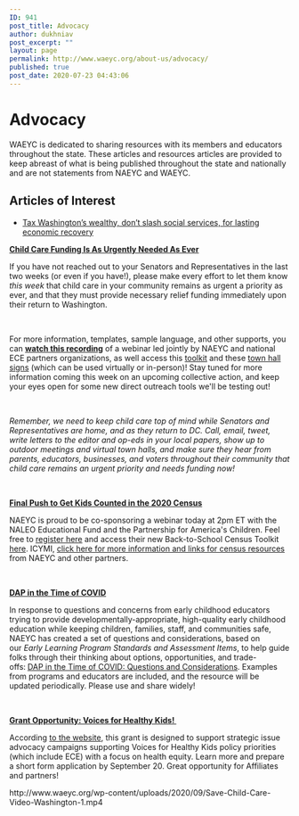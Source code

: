 ```yaml
---
ID: 941
post_title: Advocacy
author: dukhniav
post_excerpt: ""
layout: page
permalink: http://www.waeyc.org/about-us/advocacy/
published: true
post_date: 2020-07-23 04:43:06
---
```

<h1>Advocacy</h1>		
		<p>WAEYC is dedicated to sharing resources with its members and educators throughout the state. These articles and resources articles are provided to keep abreast of what is being published throughout the state and nationally and are not statements from NAEYC and WAEYC. </p>		
			<h2>Articles of Interest</h2>		
					<ul>
							<li>
					<a href="https://www.seattletimes.com/opinion/tax-washingtons-wealthy-dont-slash-social-services-for-lasting-economic-recovery/">						
										Tax Washington’s wealthy, don’t slash social services, for lasting economic recovery
											</a>
									</li>
						</ul>
		<p><strong><u>Child Care Funding Is As Urgently Needed As Ever</u></strong></p><p>If you have not reached out to your Senators and Representatives in the last two weeks (or even if you have!), please make every effort to let them know <em>this week</em> that child care in your community remains as urgent a priority as ever, and that they must provide necessary relief funding immediately upon their return to Washington. </p><p> </p><p>For more information, templates, sample language, and other supports, you can <a href="https://nam03.safelinks.protection.outlook.com/?url=https%3A%2F%2Fearlysuccess.zoom.us%2Frec%2Fshare%2FwPIpDujc-mJLTqPNtE_caPAuWbi7T6a8gyJLq_EPmBuJbUoazRmkSQ25kFOhoQqo&amp;data=02%7C01%7Ckroutk%40wwu.edu%7Cb1825820899a4fd927bb08d84daebbc4%7Cdc46140ce26f43efb0ae00f257f478ff%7C0%7C1%7C637344760178085580&amp;sdata=DrV8Rma4SWLiz4qTgnO3kMe%2F4462jy1RsKujLiWhhc8%3D&amp;reserved=0"><strong>watch this recording</strong></a> of a webinar led jointly by NAEYC and national ECE partners organizations, as well access this <a href="https://nam03.safelinks.protection.outlook.com/?url=https%3A%2F%2Fdocs.google.com%2Fdocument%2Fd%2F1njz0YR9YV4B1SjViSkmvcHhlGhTaWm5gfpTx85LJkgo%2Fedit&amp;data=02%7C01%7Ckroutk%40wwu.edu%7Cb1825820899a4fd927bb08d84daebbc4%7Cdc46140ce26f43efb0ae00f257f478ff%7C0%7C1%7C637344760178095571&amp;sdata=Y8WdVQ3iMzQuQZLED%2Bi7KbjWWHOu%2BTZFP3wAAfc66qo%3D&amp;reserved=0">toolkit</a> and these <a href="https://nam03.safelinks.protection.outlook.com/?url=https%3A%2F%2Fwww.naeyc.org%2Fsites%2Fdefault%2Ffiles%2Fwysiwyg%2Fuser-74%2Ftownhallsigns_to_savechildcare.pdf&amp;data=02%7C01%7Ckroutk%40wwu.edu%7Cb1825820899a4fd927bb08d84daebbc4%7Cdc46140ce26f43efb0ae00f257f478ff%7C0%7C1%7C637344760178095571&amp;sdata=78QSP7n2sRHBMM3ouoIyekEQsxYkfsPPUM63gWr9vIg%3D&amp;reserved=0">town hall signs</a> (which can be used virtually or in-person)! Stay tuned for more information coming this week on an upcoming collective action, and keep your eyes open for some new direct outreach tools we'll be testing out! </p><p> </p><p><em>Remember, we need to keep child care top of mind while Senators and Representatives are home, and as they return to DC. Call, email, tweet, write letters to the editor and op-eds in your local papers, show up to outdoor meetings and virtual town halls, and make sure they hear from parents, educators, businesses, and voters throughout their community that child care remains an urgent priority and needs funding now!   </em></p><p> </p><p><strong><u>Final Push to Get Kids Counted in the 2020 Census</u></strong></p><p>NAEYC is proud to be co-sponsoring a webinar today at 2pm ET with the NALEO Educational Fund and the Partnership for America's Children. Feel free to <a href="https://nam03.safelinks.protection.outlook.com/?url=https%3A%2F%2Fnaleo.zoom.us%2Fwebinar%2Fregister%2FWN_qrs-cT3wQYqPMzr739OByA&amp;data=02%7C01%7Ckroutk%40wwu.edu%7Cb1825820899a4fd927bb08d84daebbc4%7Cdc46140ce26f43efb0ae00f257f478ff%7C0%7C1%7C637344760178105564&amp;sdata=vYZ%2Bbvz2XQkJBkgpD2xzwUl7o7zCrwR2OT%2BdtMYYUqg%3D&amp;reserved=0">register here</a> and access their new Back-to-School Census Toolkit <a href="https://nam03.safelinks.protection.outlook.com/?url=https%3A%2F%2Fhagasecontar.org%2Fbacktoschool2020%2F&amp;data=02%7C01%7Ckroutk%40wwu.edu%7Cb1825820899a4fd927bb08d84daebbc4%7Cdc46140ce26f43efb0ae00f257f478ff%7C0%7C1%7C637344760178105564&amp;sdata=KmRj%2FnsUSLuXPpL0hQMVoaaTe%2FLt1nDFR3IzHvZJOCc%3D&amp;reserved=0">here</a>. ICYMI, <a href="https://nam03.safelinks.protection.outlook.com/?url=https%3A%2F%2Fnaeyc.informz.net%2Finformzdataservice%2Fonlineversion%2Find%2FbWFpbGluZ2luc3RhbmNlaWQ9MzA1Njg3NCZzdWJzY3JpYmVyaWQ9MzY5OTQ5ODI5&amp;data=02%7C01%7Ckroutk%40wwu.edu%7Cb1825820899a4fd927bb08d84daebbc4%7Cdc46140ce26f43efb0ae00f257f478ff%7C0%7C1%7C637344760178115558&amp;sdata=jOLq8kpD%2F%2BJ3YC6z3Dzu5jJYo4OPViIGa5blb%2BPQ6%2F4%3D&amp;reserved=0">click here for more information and links for census resources</a> from NAEYC and other partners. </p><p> </p><p><strong><u>DAP in the Time of COVID</u></strong></p><p>In response to questions and concerns from early childhood educators trying to provide developmentally-appropriate, high-quality early childhood education while keeping children, families, staff, and communities safe, NAEYC has created a set of questions and considerations, based on our<em> Early Learning Program Standards and Assessment Items</em>, to help guide folks through their thinking about options, opportunities, and trade-offs:<strong> </strong><a href="https://nam03.safelinks.protection.outlook.com/?url=https%3A%2F%2Fwww.naeyc.org%2Faccreditation%2Fearly-learning%2Fconsiderations-using-ELP-standards&amp;data=02%7C01%7Ckroutk%40wwu.edu%7Cb1825820899a4fd927bb08d84daebbc4%7Cdc46140ce26f43efb0ae00f257f478ff%7C0%7C0%7C637344760178115558&amp;sdata=pUTxZh%2FIGu4SnUK%2FFbEeoKKRzowvERjX7zDgfDFzGX4%3D&amp;reserved=0">DAP in the Time of COVID: Questions and Considerations</a>. Examples from programs and educators are included, and the resource will be updated periodically. Please use and share widely! </p><p> </p><p><strong><u>Grant Opportunity: Voices for Healthy Kids! </u></strong></p><p>According <a href="https://nam03.safelinks.protection.outlook.com/?url=https%3A%2F%2Fvoicesforhealthykids.org%2Fcampaign-resources%2Fgrants&amp;data=02%7C01%7Ckroutk%40wwu.edu%7Cb1825820899a4fd927bb08d84daebbc4%7Cdc46140ce26f43efb0ae00f257f478ff%7C0%7C1%7C637344760178125556&amp;sdata=3aqNUm56SYr2kU3DASstKiBEqdgW5Yafc1JIeAhwnUE%3D&amp;reserved=0">to the website</a>, this grant is designed to support strategic issue advocacy campaigns supporting Voices for Healthy Kids policy priorities (which include ECE) with a focus on health equity. Learn more and prepare a short form application by September 20. Great opportunity for Affiliates and partners! </p>http://www.waeyc.org/wp-content/uploads/2020/09/Save-Child-Care-Video-Washington-1.mp4